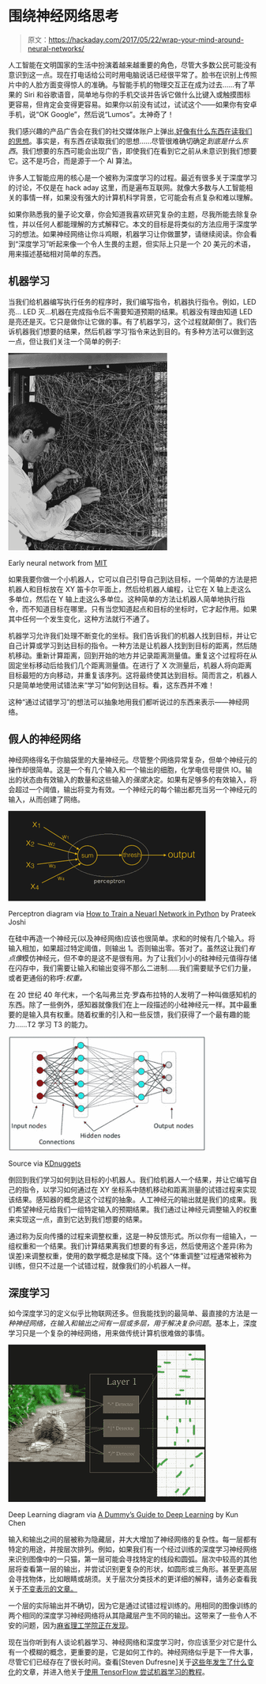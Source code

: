 # 围绕神经网络思考

> 原文：<https://hackaday.com/2017/05/22/wrap-your-mind-around-neural-networks/>

人工智能在文明国家的生活中扮演着越来越重要的角色，尽管大多数公民可能没有意识到这一点。现在打电话给公司时用电脑说话已经很平常了。脸书在识别上传照片中的人脸方面变得惊人的准确。与智能手机的物理交互正在成为过去……有了苹果的 Siri 和谷歌语音，简单地与你的手机交谈并告诉它做什么比键入或触摸图标更容易，但肯定会变得更容易。如果你以前没有试过，试试这个——如果你有安卓手机，说“OK Google”，然后说“Lumos”。太神奇了！

我们感兴趣的产品广告会在我们的社交媒体账户上弹出[,好像有什么东西在读我们的思想](http://hackaday.com/2017/03/10/creepy-ai/)。事实是，有东西*在*读取我们的思想……尽管很难确切确定*到底是什么东西*。我们想要的东西可能会出现广告，即使我们在看到它之前从未意识到我们想要它。这不是巧合，而是源于一个 AI 算法。

许多人工智能应用的核心是一个被称为深度学习的过程。最近有很多关于深度学习的讨论，不仅是在 hack aday 这里，而是遍布互联网。就像大多数与人工智能相关的事情一样，如果没有强大的计算机科学背景，它可能会有点复杂和难以理解。

如果你熟悉我的量子论文章，你会知道我喜欢研究复杂的主题，尽我所能去除复杂性，并以任何人都能理解的方式解释它。本文的目标是将类似的方法应用于深度学习的想法。如果神经网络让你斗鸡眼，机器学习让你做噩梦，请继续阅读。你会看到“深度学习”听起来像一个令人生畏的主题，但实际上只是一个 20 美元的术语，用来描述基础相对简单的东西。

## 机器学习

当我们给机器编写执行任务的程序时，我们编写指令，机器执行指令。例如，LED 亮… LED 灭…机器在完成指令后不需要知道预期的结果。机器没有理由知道 LED 是亮还是灭。它只是做你让它做的事。有了机器学习，这个过程就颠倒了。我们告诉机器我们想要的结果，然后机器‘学习’指令来达到目的。有多种方法可以做到这一点，但让我们关注一个简单的例子:

![](img/cf4db50f911932f9007648c3f8e3fc21.png)

Early neural network from [MIT](https://www.technologyreview.com/s/604087/the-dark-secret-at-the-heart-of-ai/)

如果我要你做一个小机器人，它可以自己引导自己到达目标，一个简单的方法是把机器人和目标放在 XY 笛卡尔平面上，然后给机器人编程，让它在 X 轴上走这么多单位，然后在 Y 轴上走这么多单位。这种简单的方法让机器人简单地执行指令，而不知道目标在哪里。只有当您知道起点和目标的坐标时，它才起作用。如果其中任何一个发生变化，这种方法就行不通了。

机器学习允许我们处理不断变化的坐标。我们告诉我们的机器人找到目标，并让它自己计算或学习到达目标的指令。一种方法是让机器人找到到目标的距离，然后随机移动。重新计算距离，回到开始的地方并记录距离测量值。重复这个过程将在从固定坐标移动后给我们几个距离测量值。在进行了 X 次测量后，机器人将向距离目标最短的方向移动，并重复该序列。这将最终使其达到目标。简而言之，机器人只是简单地使用试错法来“学习”如何到达目标。看，这东西并不难！

这种“通过试错学习”的想法可以抽象地用我们都听说过的东西来表示——神经网络。

## 假人的神经网络

神经网络得名于你脑袋里的大量神经元。尽管整个网络异常复杂，但单个神经元的操作却很简单。这是一个有几个输入和一个输出的细胞，化学电信号提供 IO。输出的状态由有效输入的数量和这些输入的*强度*决定。如果有足够多的有效输入，将会超过一个阈值，输出将变为有效。一个神经元的每个输出都充当另一个神经元的输入，从而创建了网络。

[![](img/faeda56166cb89e9d6357f322ee2ae67.png)](https://hackaday.com/wp-content/uploads/2017/05/perceptron-themed.png)

Perceptron diagram via [How to Train a Neuarl Network in Python](https://prateekvjoshi.com/2016/01/12/how-to-train-a-neural-network-in-python-part-i/) by Prateek Joshi

在硅中再造一个神经元(以及神经网络)应该也很简单。求和的时候有几个输入。将输入相加，如果超过特定阈值，则输出 1。否则输出零。答对了。虽然这让我们*有点像*模仿神经元，但不幸的是这不是很有用。为了让我们小小的硅神经元值得存储在闪存中，我们需要让输入和输出变得不那么二进制……我们需要赋予它们力量，或者更通俗的称呼:*权重。*

在 20 世纪 40 年代末，一个名叫弗兰克·罗森布拉特的人发明了一种叫做感知机的东西。除了一些例外，感知器就像我们在上一段描述的小硅神经元一样。其中最重要的是输入具有权重。随着权重的引入和一些反馈，我们获得了一个最有趣的能力……T2 学习 T3 的能力。

![](img/df843b4b2caf34d86043a888c46466c3.png)

Source via [KDnuggets](http://www.kdnuggets.com/2017/04/awesome-deep-learning-most-cited-papers.html)

倒回到我们学习如何到达目标的小机器人。我们给机器人一个结果，并让它编写自己的指令，以学习如何通过在 XY 坐标系中随机移动和距离测量的试错过程来实现该结果。感知器的概念是这个过程的抽象。人工神经元的输出就是我们的成果。我们希望神经元给我们一组特定输入的预期结果。我们通过让神经元调整输入的权重来实现这一点，直到它达到我们想要的结果。

通过称为反向传播的过程来调整权重，这是一种反馈形式。所以你有一组输入，一组权重和一个结果。我们计算结果离我们想要的有多远，然后使用这个差异(称为误差)来调整权重，使用的数学概念是梯度下降。这个“体重调整”过程通常被称为训练，但只不过是一个试错过程，就像我们的小机器人一样。

## 深度学习

如今深度学习的定义似乎比物联网还多。但我能找到的最简单、最直接的方法是*一种神经网络，在输入和输出之间有一层或多层，用于解决复杂问题*。基本上，深度学习只是一个复杂的神经网络，用来做传统计算机很难做的事情。

[![](img/161ecbb89f3e53ba7d5c2d43bd2acc33.png)](https://hackaday.com/wp-content/uploads/2017/05/deep-learning-diagram-themed.jpeg)

Deep Learning diagram via [A Dummy’s Guide to Deep Learning](https://medium.com/the-bleeding-edge/a-dummy-s-guide-to-deep-learning-part-1-of-3-ea8ae8d93e2a) by Kun Chen

输入和输出之间的层被称为隐藏层，并大大增加了神经网络的复杂性。每一层都有特定的用途，并按层次排列。例如，如果我们有一个经过训练的深度学习神经网络来识别图像中的一只猫，第一层可能会寻找特定的线段和圆弧。层次中较高的其他层将查看第一层的输出，并尝试识别更复杂的形状，如圆形或三角形。甚至更高层会寻找物体，比如眼睛或胡须。关于层次分类技术的更详细的解释，请务必查看我关于[不变表示的文章。](http://hackaday.com/2014/10/27/ask-hackaday-sequences-of-sequences/)

一个层的实际输出并不确切，因为它是通过试错过程训练的。用相同的图像训练的两个相同的深度学习神经网络将从其隐藏层产生不同的输出。这带来了一些令人不安的问题，因为[麻省理工学院正在发现](https://www.technologyreview.com/s/604087/the-dark-secret-at-the-heart-of-ai/)。

现在当你听到有人谈论机器学习、神经网络和深度学习时，你应该至少对它是什么有一个模糊的概念，更重要的是，它是如何工作的。神经网络似乎是下一件大事，尽管它们已经存在了很长时间。查看[Steven Dufresne]关于[这些年发生了什么变化](http://hackaday.com/2017/04/24/neural-networks-youve-got-it-so-easy/)的文章，并进入他关于[使用 TensorFlow 尝试机器学习的教程](http://hackaday.com/2017/04/11/introduction-to-tensorflow/)。